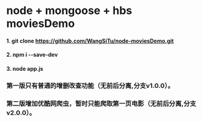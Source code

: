 # node + mongoose + hbs moviesDemo
#### 1. git clone https://github.com/WangSiTu/node-moviesDemo.git
#### 2. npm i --save-dev
#### 3. node app.js
### 第一版只有普通的增删改查功能（无前后分离,分支v1.0.0）。

### 第二版增加优酷网爬虫，暂时只能爬取第一页电影（无前后分离,分支v2.0.0）。


